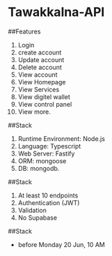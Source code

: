 # Tawakkalna-API


##Features
1. Login
2. create account
3. Update account
4. Delete account
5. View account
6. View Homepage
7. View Services
8. View digitel wallet
9. View control panel
10. View more.



##Stack
1. Runtime Environment: Node.js
2. Language: Typescript
3. Web Server: Fastify
4. ORM: mongoose
5. DB: mongodb.



##Stack
1. At least 10 endpoints
2. Authentication (JWT)
3. Validation
4. No Supabase



##Stack
- before Monday 20 Jun, 10 AM
